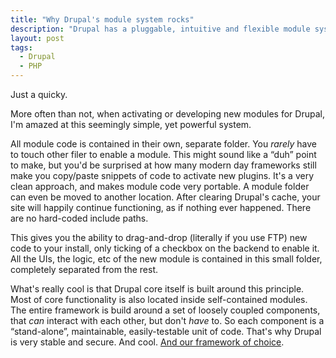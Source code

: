 ```yaml
---
title: "Why Drupal's module system rocks"
description: "Drupal has a pluggable, intuitive and flexible module system, which cleanly structures logic."
layout: post
tags:
  - Drupal
  - PHP
---
```

Just a quicky.

More often than not, when activating or developing new modules for Drupal, I'm amazed at this seemingly simple, yet powerful system.

All module code is contained in their own, separate folder. You *rarely* have to touch other filer to enable a module. This might sound like a &ldquo;duh&rdquo; point to make, but you'd be surprised at how many modern day frameworks still make you copy/paste snippets of code to activate new plugins. It's a very clean approach, and makes module code very portable. A module folder can even be moved to another location. After clearing Drupal's cache, your site will happily continue functioning, as if nothing ever happened. There are no hard-coded include paths.

This gives you the ability to drag-and-drop (literally if you use FTP) new code to your install, only ticking of a checkbox on the backend to enable it. All the UIs, the logic, etc of the new module is contained in this small folder, completely separated from the rest.

What's really cool is that Drupal core itself is built around this principle. Most of core functionality is also located inside self-contained modules. The entire framework is build around a set of loosely coupled components, that *can* interact with each other, but don't *have* to. So each component is a &ldquo;stand-alone&rdquo;, maintainable, easily-testable unit of code. That's why Drupal is very stable and secure. And cool. [And our framework of choice](/lore/2013/01/07/curse-you-drupal/).